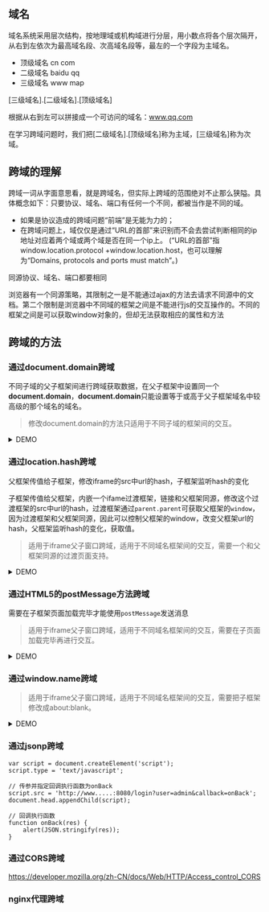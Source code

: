 ## 域名

域名系统采用层次结构，按地理域或机构域进行分层，用小数点将各个层次隔开，从右到左依次为最高域名段、次高域名段等，最左的一个字段为主域名。

* 顶级域名 cn com
* 二级域名 baidu qq
* 三级域名 www map

[三级域名].[二级域名].[顶级域名]

根据从右到左可以拼接成一个可访问的域名：www.qq.com

在学习跨域问题时，我们把[二级域名].[顶级域名]称为主域，[三级域名]称为次域。

## 跨域的理解

跨域一词从字面意思看，就是跨域名，但实际上跨域的范围绝对不止那么狭隘。具体概念如下：只要协议、域名、端口有任何一个不同，都被当作是不同的域。

* 如果是协议造成的跨域问题“前端”是无能为力的；
* 在跨域问题上，域仅仅是通过“URL的首部”来识别而不会去尝试判断相同的ip地址对应着两个域或两个域是否在同一个ip上。
(“URL的首部”指window.location.protocol +window.location.host，也可以理解为“Domains, protocols and ports must match”。)

同源协议、域名、端口都要相同

浏览器有一个同源策略，其限制之一是不能通过ajax的方法去请求不同源中的文档。第二个限制是浏览器中不同域的框架之间是不能进行js的交互操作的。不同的框架之间是可以获取window对象的，但却无法获取相应的属性和方法

## 跨域的方法

### 通过document.domain跨域

不同子域的父子框架间进行跨域获取数据，在父子框架中设置同一个**document.domain**，**document.domain**只能设置等于或高于父子框架域名中较高级的那个域名的域名。

> 修改document.domain的方法只适用于不同子域的框架间的交互。

<details>
<summary>DEMO</summary>

*父框架 test.com：*

```
<iframe src="http://b.test.com:3002/index.html" id="page2" onload="getData()"></iframe>
<script>
    document.domain = 'test.com'; // 设置域名
    window.data = 'some data from page1';
    function getData(){
        var page2Win = document.getElementById('page2').contentWindow; // 获取子窗口的window对象
        console.log(page2Win.data);
    }
</script>
```

*子框架 a.test.com：*

```
<script>
    document.domain = 'test.com'; // 设置和主框架相同的域名
    window.data = 'some data from page2';
    function getData(){
        var page1Win = window.parent; // 获取父窗口的window对象
        console.log(page1Win.data);
    }
    window.onload = getData;
</script>
```
</details>

### 通过location.hash跨域

父框架传值给子框架，修改iframe的src中url的hash，子框架监听hash的变化

子框架传值给父框架，内嵌一个ifame过渡框架，链接和父框架同源，修改这个过渡框架的src中url的hash，过渡框架通过`parent.parent`可获取父框架的`window`，因为过渡框架和父框架同源，因此可以控制父框架的window，改变父框架url的hash，父框架监听hash的变化，获取值。

> 适用于iframe父子窗口跨域，适用于不同域名框架间的交互，需要一个和父框架同源的过渡页面支持。

<details>
<summary>DEMO</summary>

*父框架 test.com/index.html：*

```
<script>
	// 监听子框架传来的值
    function changeData() {
        if (location.hash) {
            console.log(location.hash.slice(1));
        }
    }
    changeData();
    window.addEventListener('hashchange', function (event) {
        changeData();
    });

	// 传值给子框架
    var iframe = document.createElement('iframe');
    iframe.src = 'http://test1.com/index.html#some data from page1';   // 设置子框架hash的值
    document.body.appendChild(iframe);
</script>
```

*子框架 test1.com：*

```
<script>
	// 监听父框架传来的值
    var pEl = document.getElementById('data');
    function changeData() {
        if (location.hash) {
            pEl.innerHTML = location.hash.slice(1);
        }
    }
    changeData();
    window.addEventListener('hashchange', function (event) {
        changeData();
    });

	// 给过渡框架传值
    var iframe = document.createElement('iframe');
    iframe.src = 'http://test.com/proxy.html#some data from page2';   // 设置过渡框架hash的值
    iframe.style.display = 'none';
    document.body.appendChild(iframe);
</script>
```

*过渡框架 test.com/proxy.html：*

```
<script>
    function changeData() {
        if (location.hash) {
            parent.parent.location.hash = location.hash.slice(1); // 通过parent.parent可获取父框架的window
        }
    }
    changeData();
    window.addEventListener('hashchange', function (event) {
        changeData();
    });
</script>
```

</details>

### 通过HTML5的postMessage方法跨域

需要在子框架页面加载完毕才能使用`postMessage`发送消息

> 适用于iframe父子窗口跨域，适用于不同域名框架间的交互，需要在子页面加载完毕再进行交互。

<details>
<summary>DEMO</summary>

*父框架 test.com：*

```
<iframe src="http://test1.com" id="page2"></iframe>
<script>
	// 给子框架传值
    var iframe = document.getElementById('page2');
    iframe.addEventListener('load', function () {
        iframe.contentWindow.postMessage('some data from page1', 'http://test1.com');
    })

	// 监听子框架传来的值
    function changeData(event) {
        var data = event.data;
        var origin = event.origin;
        if(origin = 'http://test.com'){
             console.log(data);
        }
    }
    window.addEventListener('message', changeData);
</script>
```

*子框架 test1.com：*

```
// 监听父框架传来的值
function changeData(event) {
    var data = event.data;
    var origin = event.origin;
    if(origin = 'http://test.com'){
         console.log(data);
    }
}
window.addEventListener('message', changeData);

// 给父框架传值
parent.postMessage('some data from page2', 'http://test.com/index.html');
```

</details>

### 通过window.name跨域

> 适用于iframe父子窗口跨域，适用于不同域名框架间的交互，需要把子框架修改成about:blank。

<details>
<summary>DEMO</summary>

*父框架 test.com：*

```
<iframe src="http://test1.com" id="page2"></iframe>
<script>
    var iframe = document.createElement('iframe');
    window.name = 'some data from page1';
    iframe.addEventListener('load', function () {
        if (iframe.src != 'about:blank') {
            iframe.addEventListener('load', function () {
                console.log(iframe.contentWindow.name);
            });
            iframe.src = 'about:blank';
        }
    });
    iframe.src = 'http://test1.com';
    iframe.style.display = 'none';
    document.body.appendChild(iframe);
</script>
```

*子框架 test1.com：*

```
var iframe = document.createElement('iframe');
window.name = 'some data from page2';
iframe.addEventListener('load', function () {
    if (iframe.src != 'about:blank') {
        iframe.addEventListener('load', function () {
            console.log(iframe.contentWindow.name);
        });
        iframe.src = 'about:blank';
    }
});
iframe.src = 'http://test.com';
iframe.style.display = 'none';
document.body.appendChild(iframe);
```

</details>

### 通过jsonp跨域
```
var script = document.createElement('script');
script.type = 'text/javascript';

// 传参并指定回调执行函数为onBack
script.src = 'http://www.....:8080/login?user=admin&callback=onBack';
document.head.appendChild(script);

// 回调执行函数
function onBack(res) {
    alert(JSON.stringify(res));
}
```

### 通过CORS跨域

https://developer.mozilla.org/zh-CN/docs/Web/HTTP/Access_control_CORS

### nginx代理跨域